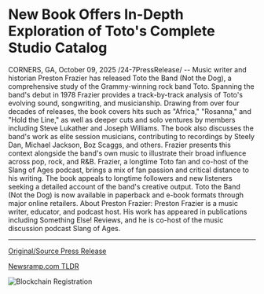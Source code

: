 # New Book Offers In-Depth Exploration of Toto's Complete Studio Catalog

CORNERS, GA, October 09, 2025 /24-7PressRelease/ -- Music writer and historian Preston Frazier has released Toto the Band (Not the Dog), a comprehensive study of the Grammy-winning rock band Toto.  Spanning the band's debut in 1978 Frazier provides a track-by-track analysis of Toto's evolving sound, songwriting, and musicianship. Drawing from over four decades of releases, the book covers hits such as "Africa," "Rosanna," and "Hold the Line," as well as deeper cuts and solo ventures by members including Steve Lukather and Joseph Williams.  The book also discusses the band's work as elite session musicians, contributing to recordings by Steely Dan, Michael Jackson, Boz Scaggs, and others. Frazier presents this context alongside the band's own music to illustrate their broad influence across pop, rock, and R&B.  Frazier, a longtime Toto fan and co-host of the Slang of Ages podcast, brings a mix of fan passion and critical distance to his writing. The book appeals to longtime followers and new listeners seeking a detailed account of the band's creative output.  Toto the Band (Not the Dog) is now available in paperback and e-book formats through major online retailers.  About Preston Frazier: Preston Frazier is a music writer, educator, and podcast host. His work has appeared in publications including Something Else! Reviews, and he is co-host of the music discussion podcast Slang of Ages. 

---

[Original/Source Press Release](https://www.24-7pressrelease.com/press-release/527531/new-book-offers-in-depth-exploration-of-totos-complete-studio-catalog)
                    

[Newsramp.com TLDR](https://newsramp.com/curated-news/new-book-explores-toto-s-musical-legacy-beyond-the-hits/e5bceb6b5ebb6a21f83116f21439787c) 

 

 



![Blockchain Registration](https://cdn.newsramp.app/24-7PressRelease/qrcode/2510/9/mielN42j.webp)